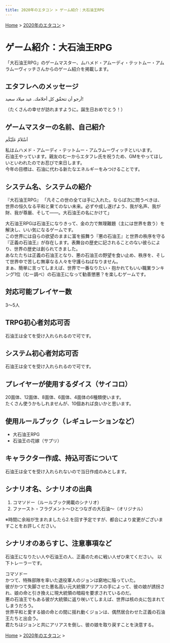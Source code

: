 ```yaml
---
title: 2020年のエタコン > ゲーム紹介：大石油王RPG
---
```

[Home](../) > [2020年のエタコン](index.md) >

# ゲーム紹介：大石油王RPG

「大石油王RPG」のゲームマスター、ムハメド・アムーディ・テットムー・アムラムーヴィッチさんからのゲーム紹介を掲載します。

## エタフレへのメッセージ

أرجو أن تتحقّق كل أحلامك. عيد ميلاد سعيد!

（たくさんの幸せが訪れますように。誕生日おめでとう！）

## ゲームマスターの名前、自己紹介

اَسَّلاَمُ عَلَيْكُم

私はムハメド・アムーディ・テットムー・アムラムーヴィッチといいます。  
石油王やっています。親友のむーからエタフレ氏を祝うため、GMをやってほしいといわれたのでお忍びで来日します。  
今年の目標は、石油に代わる新たなエネルギーをみつけることです。

## システム名、システムの紹介

『大石油王RPG』
「凡そこの世の全ては手に入れた。ならば次に問うべきは、世界の恒久なる平和と果てのない未来。必ずや成し遂げよう、我が名声、我が財、我が尊厳、そして――。大石油王の名にかけて」

大石油王RPGは石油王になりきって、金の力で無理難題（主には世界を救う）を解決し、いい気になるゲームです。  
この世界には自らの欲望のままに富を振舞う『悪の石油王』と世界の秩序を守る『正義の石油王』が存在します。表舞台の歴史に記されることのない彼らにより、世界の歴史は創られてきました。  
あなたたちは正義の石油王となり、悪の石油王の野望を食い止め、秩序を、そして世界中で苦しむ無辜なる人々を守護らねばなりません。  
まぁ、簡単に言ってしまえば、世界で一番なりたい・抱かれてもいい職業ランキング1位（むー調べ）の石油王になって勧善懲悪？を楽しむゲームです。

## 対応可能プレイヤー数

3～5人

## TRPG初心者対応可否

石油王は全てを受け入れられるので可です。

## システム初心者対応可否

石油王は全てを受け入れられるので可です。

## プレイヤーが使用するダイス（サイコロ）

20面体、12面体、8面体、6面体、4面体の6種類使います。  
たくさん使うかもしれませんが、10個あれば良いかと思います。

## 使用ルールブック（レギュレーションなど）

- 大石油王RPG
- 石油王の花嫁（サプリ）

## キャラクター作成、持込可否について

石油王は全てを受け入れられないので当日作成のみとします。

## シナリオ名、シナリオの出典

1. コマソドー（ルールブック掲載のシナリオ）
1. ファースト・フラグメント～ひとつなぎの大石油～（オリジナル）

※時間に余裕が生まれましたら2.を回す予定ですが、都合により変更がございますことをお許しください。

## シナリオのあらすじ、注意事項など
石油王になりたい人や石油王の人、正義のために戦い人ぜひ来てください。
以下トレーラーです。

コマソドー  
かつて、特殊部隊を率いた退役軍人のジョンは窮地に陥っていた。  
彼がかつて失脚させた悪名高い元大統領アリアスの手によって、彼の娘が誘拐され、娘の命と引き換えに現大統領の暗殺を要求されているのだ。  
悪の石油王でもある彼が大統領に返り咲いてしまえば、世界は核の炎に包まれてしまうだろう。  
世界平和と愛する娘の命との間に揺れ動くジョンは、偶然居合わせた正義の石油王たちと出会う。  
君たちはジョンと共にアリアスを倒し、彼の娘を取り戻すことを決意する。

[Home](../) > [2020年のエタコン](index.md) >
